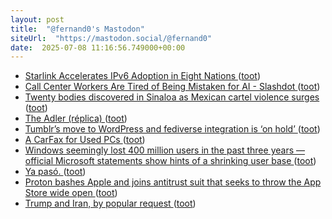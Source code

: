 ```yaml
---
layout: post
title:  "@fernand0's Mastodon"
siteUrl:  "https://mastodon.social/@fernand0"
date:  2025-07-08 11:16:56.749000+00:00
---
```

*  [Starlink Accelerates IPv6 Adoption in Eight Nations ](https://circleid.com/posts/starlink-accelerates-ipv6-adoption-in-eight-nation) ([toot](https://mastodon.social/@fernand0/114817329839898047))
*  [Call Center Workers Are Tired of Being Mistaken for AI - Slashdot ](https://it.slashdot.org/story/25/06/28/1740215/call-center-workers-are-tired-of-being-mistaken-for-a) ([toot](https://mastodon.social/@fernand0/114817167057318317))
*  [Twenty bodies discovered in Sinaloa as Mexican cartel violence surges ](https://www.aol.com/twenty-bodies-discovered-sinaloa-mexican-191915658.html?guccounter=) ([toot](https://mastodon.social/@fernand0/114816911866039208))
*  [The Adler (réplica) ](https://www.flickr.com/photos/fernand0/54617191350) ([toot](https://mastodon.social/@fernand0/114816678902632531))
*  [Tumblr’s move to WordPress and fediverse integration is ‘on hold’ ](https://www.theverge.com/news/695124/tumblr-wordpress-automattic-fediverse-integration-on-hold-decode) ([toot](https://mastodon.social/@fernand0/114816653514018068))
*  [A CarFax for Used PCs ](https://spectrum.ieee.org/carmax-used-pc) ([toot](https://mastodon.social/@fernand0/114815019403905630))
*  [Windows seemingly lost 400 million users in the past three years — official Microsoft statements show hints of a shrinking user base ](https://www.tomshardware.com/software/windows/windows-seemingly-lost-400-million-users-in-the-past-three-years-official-microsoft-statements-show-hints-of-a-shrinking-user-bas) ([toot](https://mastodon.social/@fernand0/114813188003886497))
*  [Ya pasó. ](https://avecesunafoto.wordpress.com/2025/07/07/ya-paso) ([toot](https://mastodon.social/@fernand0/114813115855273013))
*  [Proton bashes Apple and joins antitrust suit that seeks to throw the App Store wide open ](https://www.theregister.com/2025/07/01/proton_lawsuit_apple) ([toot](https://mastodon.social/@fernand0/114812804579656431))
*  [Trump and Iran, by popular request ](https://scottaaronson.blog/?p=895) ([toot](https://mastodon.social/@fernand0/114812635401640790))
